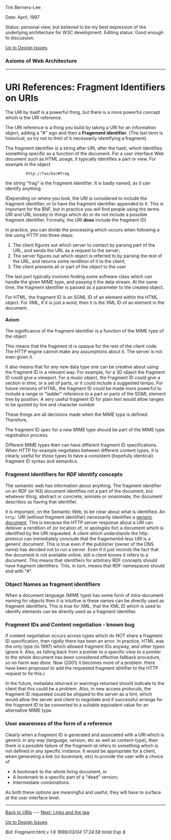 Tim Berners-Lee

Date: April, 1997

Status: personal view, but believed to be my best expression of the underlying
architecture for W3C development. Editing status: Good enough fo discussion.

[Up to Design Issues](https://www.w3.org/DesignIssues/Overview.html)

###  Axioms of Web Architecture

* * *

#  URI References: Fragment Identifiers on URIs

The URI by itself is a powerful thing, but there is a more powerful concept
which is the URI reference.

The URI reference is a thing you build by taking a URI for an information
object, adding a "#" sign and then a **Fragement identifier**. (The last term
is historical, so try not to thinl of it necessarily identifying a fragment).

The fragment identifier is a string after URI, after the hash, which
identifies something specific as a function of the document. For a user
interface Web document such as HTML poage, it typically identifies a part or
view. For example in the object

    
    
             http://foo/bar#frag
     
    

the string "frag" is the fragment identifier. It is badly named, as it can
identify anything.

(Depending on where you look, the URI is considered to include the fragment
identifier, or to have the fragment identifier appended to it.  This is
important for the BNF, but in practice you will find people using the terms
URI and URL loosely to things which do or do not include a possible fragment
identifier. Formally, the URI **does** include the fragment ID)

In practice, you can divide the processing which occurs when following a link
using HTTP into three steps:

  1. The client figures out which server to contact by parsing part of the URL, and sends the URL as a request to the server; 
  2. The server figures out which object is referred to by parsing the rest of the URL, and returns some rendition of it to the client; 
  3. The client presents all or part of the object to the user 

The last part typically involves finding some software class which can handle
the given MIME type, and passing it the data stream.  At the same time, the
fragment identifier is passed as a parameter to the created object.

For HTML, the fragment ID is an SGML ID of an element within the HTML object.
For XML, if it is just a word, then it is the XML ID of an element in the
document.

####  Axiom

The significance of the fragment identifier is a function of the MIME type of
the object

This means that the fragment id is opaque for the rest of the client code.
The HTTP engine cannot make any assumptions about it.  The server is not even
given it.

It also means that for any new data type one can be creative about using the
fragment ID in a relevant way. For example, for a 3D object the fragment ID
could give a viewport. For a music object, the Fragment ID could give a
section in time, or a set of parts, or it could include a suggested tempo.
For future versions of HTML, the fragment ID could be made more powerful to
include a range or "ladder" reference to a part or parts of the SGML element
tree by position. A very useful fragment ID for plain text would allow ranges
to be quoted by line and character number

These things are all decisions made when the MIME type is defined.  Therefore,

The fragment ID spec for a new MIME type should  be part of the MIME type
registration process.

Different MIME types then can have different fragment ID specifications. When
HTTP for example negotiates between different content types, it is clearly
useful for those types to have a consistent (hopefully identical) fragment ID
syntax and semantics.

###  Fragment identifiers for RDF identify concepts

The semantic web has information about anything. The fragment identifier on an
RDF (or N3) document identifies not a part of the document, but whatever
thing, abstract or concrete, animate or innanimate, the document describes as
having that identifier.

It is important, on the Semantic Web, to be clear about what is identified. An
`http:` URI (without fragment identifier) necessarily identifies a [generic
document](https://www.w3.org/DesignIssues/Generic.html). This is because the HTTP server response about a URI
can deleiver a rendition of (or location of, or apologies for) a document
which is identified by the URI requested. A client which understands the http:
protocol can immediately conclude that the fragementid-less URI is a generic
document. This is true even if the publisher (owner of the DNS name) has
decided not to run a server. Even if it just records the fact that the
document is not available online, still a client knows it refers to a
document. This means that identifiers for arbitrary RDF concepts should have
fragment identifiers. This, in turn, means that RDF namespaces should end with
"#".

###  Object Names as fragment identifiers

When a document language (MIME type) has some form of intra-document naming
for objects then it is intuitive is these names can be directly used as
fragment identifiers. This is true for XML, that the XML ID which is used to
identify elements can be directly used as a fragment identifier.

###  Fragment IDs and Content negotiation - known bug

If content negotiation occurs across types which do NOT share a fragment ID
specification, then rigidly there has been an error. In practice, HTML was the
only type (in 1997) which allowed fragment IDs anyway, and other types ignore
it. Also, as falling back from a pointer to a specific view to a pointer to
the whole document has been considered effective fallback procedure, so no
harm was done. Now (2001) it becomes more of a problem. there have been
proposasl to add the requested fragment idntifier to the HTTP request to fix
this.)

In the future, metadata returned or warnings returned should indicate to the
client that this could be a problem. Also, in new access protocols, the
fragment ID requested could be shipped to the server as a hint, which would
allow the server and client to negotiate and if successful arrange for the
fragment ID to be converted to a suitable equivalent value for an alternative
MIME type.

###  User awareness of the form of a reference

Clearly when a fragment ID is generated and associated with a URI which is
generic in any way (language, version, etc as well as content-type), then
there is a possible failure of the fragment-id refers to something which is
not defined in any specific instance.  It would be appropriate for a client,
when generating a link (or bookmark, etc) to provide the user with a choice of

  * A bookmark to the whole living document, or 
  * A bookmark to a specific part of a "dead" version; 
  * Intermediate combinations.  

As both these options are meaningful and useful, they will have to surface at
the user interface level.

* * *

[Back to URIs](https://www.w3.org/DesignIssues/Axioms.html) \--- [Next: Links and the law](https://www.w3.org/DesignIssues/LinkLaw.html)

[Up to Design Issues](https://www.w3.org/DesignIssues/Overview.html)

_$Id: Fragment.html,v 1.6 1998/03/04 17:24:58 timbl Exp $_

